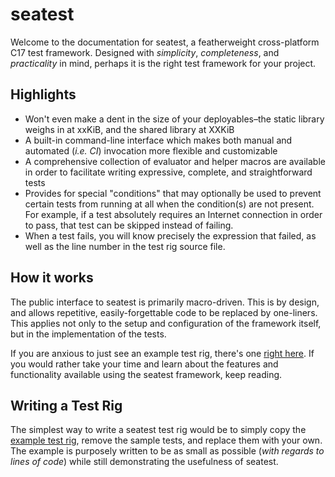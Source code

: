 # seatest

Welcome to the documentation for seatest, a featherweight cross-platform C17 test framework. Designed with *simplicity*, *completeness*, and *practicality* in mind, perhaps it is the right test framework for your project.

## Highlights

* Won't even make a dent in the size of your deployables–the static library weighs in at xxKiB, and the shared library at XXKiB
* A built-in command-line interface which makes both manual and automated (*i.e. CI*) invocation more flexible and customizable
* A comprehensive collection of evaluator and helper macros are available in order to facilitate writing expressive, complete, and straightforward tests
* Provides for special "conditions" that may optionally be used to prevent certain tests from running at all when the condition(s) are not present. For example, if a test absolutely requires an Internet connection in order to pass, that test can be skipped instead of failing.
* When a test fails, you will know precisely the expression that failed, as well as the line number in the test rig source file.

## How it works

The public interface to seatest is primarily macro-driven. This is by design, and allows repetitive, easily-forgettable code to be replaced by one-liners. This applies not only to the setup and configuration of the framework itself, but in the implementation of the tests.

If you are anxious to just see an example test rig, there's one [right here](https://github.com/aremmell/seatest/blob/master/example/example.c). If you would rather take your time and learn about the features and functionality available using the seatest framework, keep reading.

## Writing a Test Rig

The simplest way to write a seatest test rig would be to simply copy the [example test rig](https://github.com/aremmell/seatest/blob/master/example/example.c), remove the sample tests, and replace them with your own. The example is purposely written to be as small as possible (*with regards to lines of code*) while still demonstrating the usefulness of seatest.

